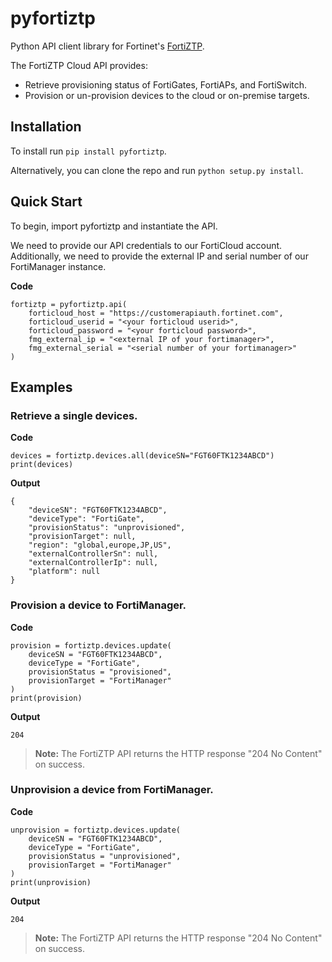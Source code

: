 # pyfortiztp
Python API client library for Fortinet's [FortiZTP](https://fortiztp.forticloud.com).

The FortiZTP Cloud API provides:
 - Retrieve provisioning status of FortiGates, FortiAPs, and FortiSwitch.
 - Provision or un-provision devices to the cloud or on-premise targets.

## Installation
To install run `pip install pyfortiztp`.

Alternatively, you can clone the repo and run `python setup.py install`.

## Quick Start
To begin, import pyfortiztp and instantiate the API.

We need to provide our API credentials to our FortiCloud account.
Additionally, we need to provide the external IP and serial number of our FortiManager instance.

**Code**
```
fortiztp = pyfortiztp.api(
    forticloud_host = "https://customerapiauth.fortinet.com",
    forticloud_userid = "<your forticloud userid>",
    forticloud_password = "<your forticloud password>",
    fmg_external_ip = "<external IP of your fortimanager>",
    fmg_external_serial = "<serial number of your fortimanager>"
)
```

## Examples
### Retrieve a single devices.
**Code**
```
devices = fortiztp.devices.all(deviceSN="FGT60FTK1234ABCD")
print(devices)
```

**Output**
```
{
    "deviceSN": "FGT60FTK1234ABCD",
    "deviceType": "FortiGate",
    "provisionStatus": "unprovisioned",
    "provisionTarget": null,
    "region": "global,europe,JP,US",
    "externalControllerSn": null,
    "externalControllerIp": null,
    "platform": null
}
```

### Provision a device to FortiManager.
**Code**
```
provision = fortiztp.devices.update(
    deviceSN = "FGT60FTK1234ABCD",
    deviceType = "FortiGate",
    provisionStatus = "provisioned",
    provisionTarget = "FortiManager"
)
print(provision)
```

**Output**
```
204
```

> **Note:** The FortiZTP API returns the HTTP response "204 No Content" on success.

### Unprovision a device from FortiManager.
**Code**
```
unprovision = fortiztp.devices.update(
    deviceSN = "FGT60FTK1234ABCD",
    deviceType = "FortiGate",
    provisionStatus = "unprovisioned",
    provisionTarget = "FortiManager"
)
print(unprovision)
```

**Output**
```
204
```

> **Note:** The FortiZTP API returns the HTTP response "204 No Content" on success.
